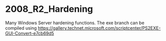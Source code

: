 # 2008_R2_Hardening
Many Windows Server hardening functions.
The exe branch can be compiled using https://gallery.technet.microsoft.com/scriptcenter/PS2EXE-GUI-Convert-e7cb69d5
